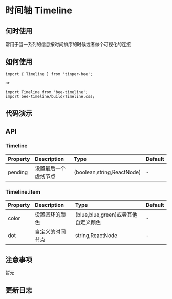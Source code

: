 # 时间轴 Timeline

## 何时使用
常用于当一系列的信息按时间排序的时候或者做个可视化的连接

## 如何使用
```
import { Timeline } from 'tinper-bee';

or

import Timeline from 'bee-timeline';
import bee-timeline/build/Timeline.css;

```


## 代码演示

## API

### Timeline

|Property|Description|Type|Default|
|:---|:-----|:----|:------|
|pending|设置最后一个虚线节点|(boolean,string,ReactNode)|-|

### Timeline.item

|Property|Description|Type|Default|
|:---|:-----|:----|:------|
|color|设置圆环的颜色|(blue,blue,green)或者其他自定义颜色|-|
|dot|自定义的时间节点|string,ReactNode |-|

## 注意事项

暂无

## 更新日志